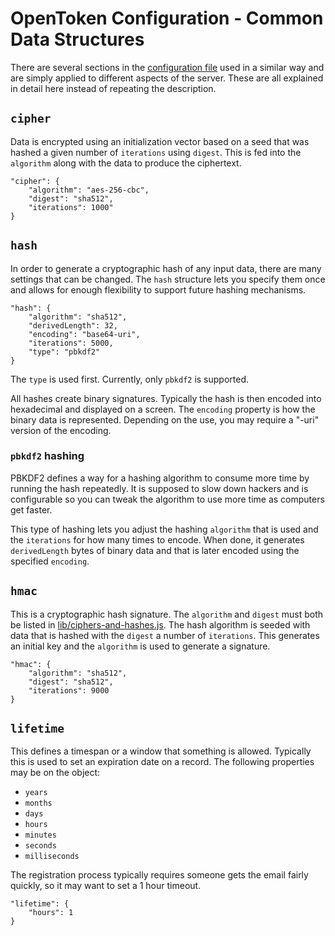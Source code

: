 OpenToken Configuration - Common Data Structures
================================================

There are several sections in the [configuration file][config] used in a similar way and are simply applied to different aspects of the server.  These are all explained in detail here instead of repeating the description.


`cipher`
--------

Data is encrypted using an initialization vector based on a seed that was hashed a given number of `iterations` using `digest`.  This is fed into the `algorithm` along with the data to produce the ciphertext.

    "cipher": {
        "algorithm": "aes-256-cbc",
        "digest": "sha512",
        "iterations": 1000"
    }


`hash`
------

In order to generate a cryptographic hash of any input data, there are many settings that can be changed.  The `hash` structure lets you specify them once and allows for enough flexibility to support future hashing mechanisms.

    "hash": {
        "algorithm": "sha512",
        "derivedLength": 32,
        "encoding": "base64-uri",
        "iterations": 5000,
        "type": "pbkdf2"
    }

The `type` is used first.  Currently, only `pbkdf2` is supported.

All hashes create binary signatures.  Typically the hash is then encoded into hexadecimal and displayed on a screen.  The `encoding` property is how the binary data is represented.  Depending on the use, you may require a "-uri" version of the encoding.


### `pbkdf2` hashing

PBKDF2 defines a way for a hashing algorithm to consume more time by running the hash repeatedly.  It is supposed to slow down hackers and is configurable so you can tweak the algorithm to use more time as computers get faster.

This type of hashing lets you adjust the hashing `algorithm` that is used and the `iterations` for how many times to encode.  When done, it generates `derivedLength` bytes of binary data and that is later encoded using the specified `encoding`.


`hmac`
------

This is a cryptographic hash signature.  The `algorithm` and `digest` must both be listed in [lib/ciphers-and-hashes.js].  The hash algorithm is seeded with data that is hashed with the `digest` a number of `iterations`.  This generates an initial key and the `algorithm` is used to generate a signature.

    "hmac": {
        "algorithm": "sha512",
        "digest": "sha512",
        "iterations": 9000
    }


`lifetime`
----------

This defines a timespan or a window that something is allowed.  Typically this is used to set an expiration date on a record.  The following properties may be on the object:

* `years`
* `months`
* `days`
* `hours`
* `minutes`
* `seconds`
* `milliseconds`

The registration process typically requires someone gets the email fairly quickly, so it may want to set a 1 hour timeout.

    "lifetime": {
        "hours": 1
    }


[config]: ./config.md
[lib/ciphers-and-hashes.js]: ../lib/ciphers-and-hashes.js
